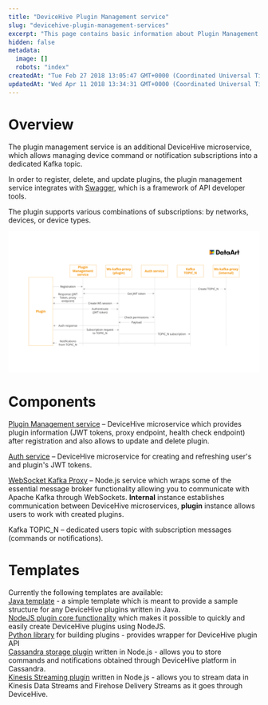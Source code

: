 ```yaml
---
title: "DeviceHive Plugin Management service"
slug: "devicehive-plugin-management-services"
excerpt: "This page contains basic information about Plugin Management service"
hidden: false
metadata:
  image: []
  robots: "index"
createdAt: "Tue Feb 27 2018 13:05:47 GMT+0000 (Coordinated Universal Time)"
updatedAt: "Wed Apr 11 2018 13:34:31 GMT+0000 (Coordinated Universal Time)"
---
```


# Overview

The plugin management service is an additional DeviceHive microservice, which allows managing device command or notification subscriptions into a dedicated Kafka topic.

In order to register, delete, and update plugins, the plugin management service integrates with [Swagger](https://swagger.io/), which is a framework of API developer tools.

The plugin supports various combinations of subscriptions: by networks, devices, or device types.

![](images/a834dfa-Slide3.png "Slide3.png")

# Components

[Plugin Management service](https://github.com/devicehive/devicehive-java-server/tree/master/devicehive-plugin) – DeviceHive microservice which provides plugin information (JWT tokens, proxy endpoint, health check endpoint) after registration and also allows to update and delete plugin.

[Auth service](https://github.com/devicehive/devicehive-java-server/tree/master/devicehive-auth) – DeviceHive microservice for creating and refreshing user's and plugin's JWT tokens.

[WebSocket Kafka Proxy](https://github.com/devicehive/devicehive-ws-proxy) – Node.js service which wraps some of the essential message broker functionality allowing you to communicate with Apache Kafka through WebSockets. **Internal** instance establishes communication between DeviceHive microservices, **plugin** instance allows users to work with created plugins.

Kafka TOPIC_N – dedicated users topic with subscription messages (commands or notifications).

# Templates

Currently the following templates are available:  
[Java template](https://github.com/devicehive/devicehive-plugin-java-template) - a simple template which is meant to provide a sample structure for any DeviceHive plugins written in Java.  
[NodeJS plugin core functionality](https://github.com/devicehive/devicehive-plugin-core-node) which makes it possible to quickly and easily create DeviceHive plugins using NodeJS.  
[Python library](https://github.com/devicehive/devicehive-plugin-python) for building plugins - provides wrapper for DeviceHive plugin API  
[Cassandra storage plugin](https://github.com/devicehive/devicehive-plugin-cassandra-node) written in Node.js - allows you to store commands and notifications obtained through DeviceHive platform in Cassandra.  
[Kinesis Streaming plugin](https://github.com/devicehive/devicehive-plugin-kinesis-node) written in Node.js - allows you to stream data in Kinesis Data Streams and Firehose Delivery Streams as it goes through DeviceHive.
